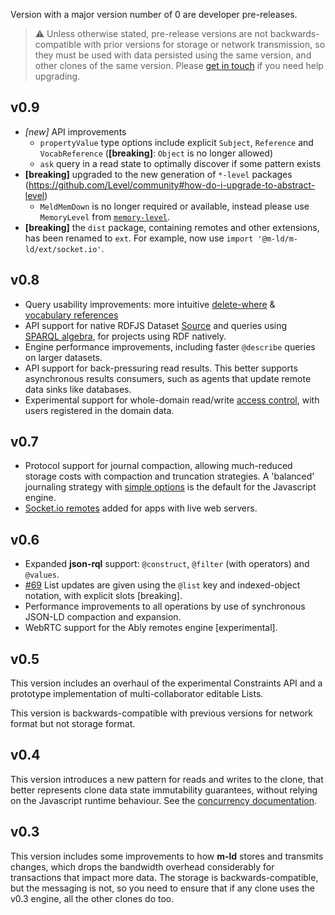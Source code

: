 Version with a major version number of 0 are developer pre-releases.

> ⚠️ Unless otherwise stated, pre-release versions are not backwards-compatible
with prior versions for storage or network transmission, so they must be used
with data persisted using the same version, and other clones of the same
version. Please [get in touch](https://m-ld.org/hello) if you need help upgrading.

## v0.9

- _[new]_ API improvements
  - `propertyValue` type options include explicit `Subject`, `Reference` and `VocabReference` (**[breaking]**: `Object` is no longer allowed)
  - `ask` query in a read state to optimally discover if some pattern exists
- **[breaking]** upgraded to the new generation of `*-level` packages (https://github.com/Level/community#how-do-i-upgrade-to-abstract-level)
  - `MeldMemDown` is no longer required or available, instead please use `MemoryLevel` from [`memory-level`](https://github.com/Level/memory-level).
- **[breaking]** the `dist` package, containing remotes and other extensions, has been renamed to `ext`. For example, now use `import '@m-ld/m-ld/ext/socket.io'`.

## v0.8

- Query usability improvements: more intuitive
  [delete-where](https://github.com/m-ld/m-ld-spec/issues/76) &
  [vocabulary&nbsp;references](https://github.com/m-ld/m-ld-spec/issues/77)
- API support for native RDFJS Dataset
  [Source](https://rdf.js.org/stream-spec/#source-interface) and queries using
  [SPARQL&nbsp;algebra](https://github.com/joachimvh/SPARQLAlgebra.js#algebra-object),
  for projects using RDF natively.
- Engine performance improvements, including faster `@describe` queries on
  larger datasets.
- API support for back-pressuring read results. This better supports
  asynchronous results consumers, such as agents that update remote data sinks
  like databases.
- Experimental support for whole-domain read/write
  [access&nbsp;control](https://github.com/m-ld/m-ld-js/pull/85), with users
  registered in the domain data.

## v0.7

- Protocol support for journal compaction, allowing much-reduced storage 
  costs with compaction and truncation strategies. A 'balanced' journaling 
  strategy with
  [simple options](https://js.m-ld.org/interfaces/journalconfig.html) is the 
  default for the Javascript engine.
- [Socket.io remotes](https://js.m-ld.org/#socketio-remotes) added for apps 
  with live web servers.

## v0.6

- Expanded **json-rql** support: `@construct`, `@filter` (with operators) and
  `@values`.
- [#69](https://github.com/m-ld/m-ld-js/issues/69) List updates are given using
  the `@list` key and indexed-object notation, with explicit slots [breaking].
- Performance improvements to all operations by use of synchronous JSON-LD
  compaction and expansion.
- WebRTC support for the Ably remotes engine [experimental].

## v0.5

This version includes an overhaul of the experimental Constraints API and a
prototype implementation of multi-collaborator editable Lists.

This version is backwards-compatible with previous versions for network format
but not storage format.

## v0.4

This version introduces a new pattern for reads and writes to the clone, that
better represents clone data state immutability guarantees, without relying on
the Javascript runtime behaviour. See the
[concurrency&nbsp;documentation](https://js.m-ld.org/#concurrency).

## v0.3

This version includes some improvements to how **m-ld** stores and transmits
changes, which drops the bandwidth overhead considerably for transactions that
impact more data. The storage is backwards-compatible, but the messaging is not,
so you need to ensure that if any clone uses the v0.3 engine, all the other
clones do too.